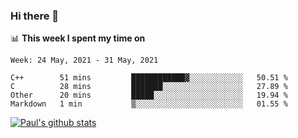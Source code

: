 ### Hi there 👋

📊 **This week I spent my time on**
<!--START_SECTION:waka-->
```text
Week: 24 May, 2021 - 31 May, 2021

C++        51 mins         ████████████▓░░░░░░░░░░░░   50.51 % 
C          28 mins         ███████░░░░░░░░░░░░░░░░░░   27.89 % 
Other      20 mins         █████░░░░░░░░░░░░░░░░░░░░   19.94 % 
Markdown   1 min           ▒░░░░░░░░░░░░░░░░░░░░░░░░   01.55 % 
```
<!--END_SECTION:waka-->


[![Paul's github stats](https://github-readme-stats.vercel.app/api?username=mickeyouyou&theme=dracula&show_icons=true)](https://github.com/anuraghazra/github-readme-stats)
